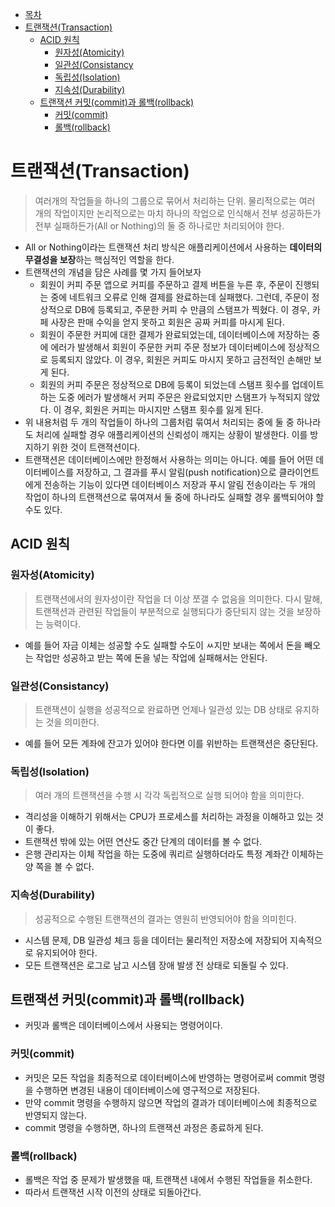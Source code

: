 * [목차](#목차)
* [트랜잭션(Transaction)](#트랜잭션transaction)
    + [ACID 원칙](#acid-원칙)   
        + [원자성(Atomicity)](#원자성atomicity)
        + [일관성(Consistancy](#일관성consistancy)
        + [독립성(Isolation)](#독립성isolation)
        + [지속성(Durability)](#지속성durability)
    + [트랜잭션 커밋(commit)과 롤백(rollback)](#트랜잭션-커밋commit과-롤백rollback)
        + [커밋(commit)](#커밋commit)
        + [롤백(rollback)](#롤백rollback)

# 트랜잭션(Transaction)

> 여러개의 작업들을 하나의 그룹으로 묶어서 처리하는 단위. 물리적으로는 여러 개의 작업이지만 논리적으로는 마치 하나의 작업으로 인식해서 전부 성공하든가 전부 실패하든가(All or Nothing)의 둘 중 하나로만 처리되어야 한다.
> 
- All or Nothing이라는 트랜잭션 처리 방식은 애플리케이션에서 사용하는 **데이터의 무결성을 보장**하는 핵심적인 역할을 한다.
- 트랜잭션의 개념을 담은 사례를 몇 가지 들어보자
    - 회원이 커피 주문 앱으로 커피를 주문하고 결제 버튼을 누른 후, 주문이 진행되는 중에 네트워크 오류로 인해 결제를 완료하는데 실패했다. 그런데, 주문이 정상적으로 DB에 등록되고, 주문한 커피 수 만큼의 스탬프가 찍혔다. 이 경우, 카페 사장은 판매 수익을 얻지 못하고 회원은 공짜 커피를 마시게 된다.
    - 회원이 주문한 커피에 대한 결제가 완료되었는데, 데이터베이스에 저장하는 중에 에러가 발생해서 회원이 주문한 커피 주문 정보가 데이터베이스에 정상적으로 등록되지 않았다. 이 경우, 회원은 커피도 마시지 못하고 금전적인 손해만 보게 된다.
    - 회원의 커피 주문은 정상적으로 DB에 등록이 되었는데 스탬프 횟수를 업데이트하는 도중 에러가 발생해서 커피 주문은 완료되었지만 스탬프가 누적되지 않았다. 이 경우, 회원은 커피는 마시지만 스탬프 횟수를 잃게 된다.
- 위 내용처럼 두 개의 작업들이 하나의 그룹처럼 묶여서 처리되는 중에 둘 중 하나라도 처리에 실패할 경우 애플리케이션의 신뢰성이 깨지는 상황이 발생한다. 이를 방지하기 위한 것이 트랜젹션이다.
- 트랜잭션은 데이터베이스에만 한정해서 사용하는 의미는 아니다. 예를 들어 어떤 데이터베이스를 저장하고, 그 결과를 푸시 알림(push notification)으로 클라이언트에게 전송하는 기능이 있다면 데이터베이스 저장과 푸시 알림 전송이라는 두 개의 작업이 하나의 트랜잭션으로 묶여져서 둘 중에 하나라도 실패할 경우 롤백되어야 할 수도 있다.

## ACID 원칙

### 원자성(Atomicity)

> 트랜잭션에서의 원자성이란 작업을 더 이상 쪼갤 수 없음을 의미한다. 다시 말해, 트랜잭션과 관련된 작업들이 부분적으로 실행되다가 중단되지 않는 것을 보장하는 능력이다.
> 
- 예를 들어 자금 이체는 성공할 수도 실패할 수도이 ㅆ지만 보내는 쪽에서 돈을 빼오는 작업만 성공하고 받는 쪽에 돈을 넣는 작업에 실패해서는 안된다.

### 일관성(Consistancy)

> 트랜잭션이 실행을 성공적으로 완료하면 언제나 일관성 있는 DB 상태로 유지하는 것을 의미한다.
> 
- 예를 들어 모든 계좌에 잔고가 있어야 한다면 이를 위반하는 트랜잭션은 중단된다.

### 독립성(Isolation)

> 여러 개의 트랜잭션을 수행 시 각각 독립적으로 실행 되어야 함을 의미한다.
> 
- 격리성을 이해하기 위해서는 CPU가 프로세스를 처리하는 과정을 이해하고 있는 것이 좋다.
- 트랜잭션 밖에 있는 어떤 연산도 중간 단계의 데이터를 볼 수 없다.
- 은행 관리자는 이체 작업을 하는 도중에 쿼리르 실행하더라도 특정 계좌간 이체하는 양 쪽을 볼 수 없다.

### 지속성(Durability)

> 성공적으로 수행된 트랜잭션의 결과는 영원히 반영되어야 함을 의미힌다.
> 
- 시스템 문제, DB 일관성 체크 등을 데이터는 물리적인 저장소에 저장되어 지속적으로 유지되어야 한다.
- 모든 트랜잭션은 로그로 남고 시스템 장애 발생 전 상태로 되돌릴 수 있다.

## 트랜잭션 커밋(commit)과 롤백(rollback)

- 커밋과 롤백은 데이터베이스에서 사용되는 명령어이다.

### 커밋(commit)

- 커밋은 모든 작업을 최종적으로 데이터베이스에 반영하는 명령어로써 commit 명령을 수행하면 변경된 내용이 데이터베이스에 영구적으로 저장된다.
- 만약 commit 명령을 수행하지 않으면 작업의 결과가 데이터베이스에 최종적으로 반영되지 않는다.
- commit 명령을 수행하면, 하나의 트랜잭션 과정은 종료하게 된다.

### 롤백(rollback)

- 롤백은 작업 중 문제가 발생했을 때, 트랜잭션 내에서 수행된 작업들을 취소한다.
- 따라서 트랜잭션 시작 이전의 상태로 되돌아간다.